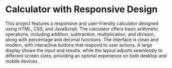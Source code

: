 # Calculator with Responsive Design
This project features a responsive and user-friendly calculator designed using HTML, CSS, and JavaScript. The calculator offers basic arithmetic operations, including addition, subtraction, multiplication, and division, along with percentage and decimal functions. The interface is clean and modern, with interactive buttons that respond to user actions. A large display shows the input and results, while the layout adjusts seamlessly to different screen sizes, providing an optimal experience on both desktop and mobile devices.
